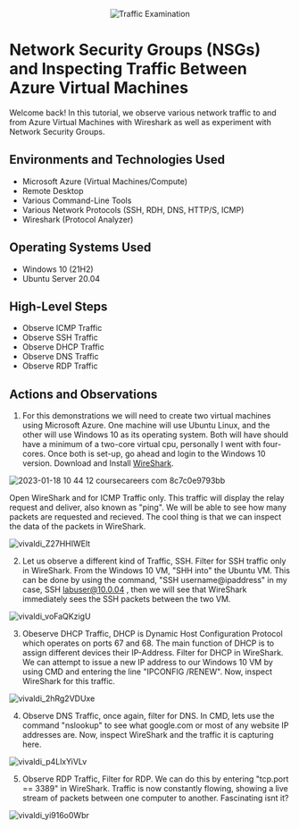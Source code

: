 <p align="center">
<img src="https://i.imgur.com/Ua7udoS.png" alt="Traffic Examination"/>
</p>

<h1>Network Security Groups (NSGs) and Inspecting Traffic Between Azure Virtual Machines</h1>
Welcome back! In this tutorial, we observe various network traffic to and from Azure Virtual Machines with Wireshark as well as experiment with Network Security Groups. <br />

<h2>Environments and Technologies Used</h2>

- Microsoft Azure (Virtual Machines/Compute)
- Remote Desktop
- Various Command-Line Tools
- Various Network Protocols (SSH, RDH, DNS, HTTP/S, ICMP)
- Wireshark (Protocol Analyzer)

<h2>Operating Systems Used </h2>

- Windows 10 (21H2)
- Ubuntu Server 20.04

<h2>High-Level Steps</h2>

- Observe ICMP Traffic
- Observe SSH Traffic
- Observe DHCP Traffic
- Observe DNS Traffic
- Observe RDP Traffic

<h2>Actions and Observations</h2>

1. For this demonstrations we will need to create two virtual machines using Microsoft Azure. One machine will use Ubuntu Linux, and the other will use Windows 10 as its operating system. Both will have should have a minimum of a two-core virtual cpu, personally I went with four-cores. Once both is set-up, go ahead and login to the Windows 10 version. Download and Install [WireShark](https://www.wireshark.org/download.html). 

![2023-01-18 10 44 12 coursecareers com 8c7c0e9793bb](https://user-images.githubusercontent.com/109401839/213242045-9299d76b-2631-4b63-818f-3a74a8a9b3ab.jpg)


Open WireShark and for ICMP Traffic only. This traffic will display the relay request and deliver, also known as "ping". We will be able to see how many packets are requested and recieved. The cool thing is that we can inspect the data of the packets in WireShark. 

![vivaldi_Z27HHIWElt](https://user-images.githubusercontent.com/109401839/213242732-517627c3-b557-40bc-906e-cce25ec02953.png)

2. Let us observe a different kind of Traffic, SSH. Filter for SSH traffic only in WireShark. From the Windows 10 VM, "SHH into" the Ubuntu VM. This can be done by using the command, "SSH username@ipaddress" in my case, SSH labuser@10.0.04 , then we will see that WireShark immediately sees the SSH packets between the two VM. 

![vivaldi_voFaQKzigU](https://user-images.githubusercontent.com/109401839/213243011-f74fa2ba-ba3f-4c0f-938f-2915b998b68e.png)


3. Obeserve DHCP Traffic, DHCP is Dynamic Host Configuration Protocol which operates on ports 67 and 68. The main function of DHCP is to assign different devices their IP-Address. Filter for DHCP in WireShark. We can attempt to issue a new IP address to our Windows 10 VM by using CMD and entering the line "IPCONFIG /RENEW". Now, inspect WireShark for this traffic. 

![vivaldi_2hRg2VDUxe](https://user-images.githubusercontent.com/109401839/213243361-2e338ef0-af7c-47b9-9387-6a002791fd07.png)

4. Observe DNS Traffic, once again, filter for DNS. In CMD, lets use the command "nslookup" to see what google.com or most of any website IP addresses are. Now, inspect WireShark and the traffic it is capturing here. 

![vivaldi_p4LlxYiVLv](https://user-images.githubusercontent.com/109401839/213243701-b3915d44-2aa3-4fe7-b637-e7d9c5ecd6c3.png)

5. Observe RDP Traffic, Filter for RDP. We can do this by entering "tcp.port == 3389" in WireShark. Traffic is now constantly flowing, showing a live stream of packets between one computer to another. Fascinating isnt it? 

![vivaldi_yi916o0Wbr](https://user-images.githubusercontent.com/109401839/213243903-af301b6a-d633-457e-ad1f-dc22cb93edf5.png)
